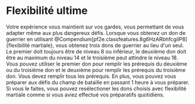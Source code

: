 # Flexibilité ultime

<p><span>Votre expérience vous maintient sur vos gardes, vous permettant de vous adapter même aux plus dangereux défis. Lorsque vous obtenez un don de guerrier en utilisant @Compendium[pf2e.classfeatures.8g6HzARbhfcgilP8]{flexibilité martiale}, vous obtenez trois dons de guerrier au lieu d'un seul. Le premier doit toujours être de niveau 8 ou inférieur, le deuxième don doit être au maximum du niveau 14 et le troisième peut attindre le niveau 18. Vous pouvez utiliser le premier don pour remplir les prérequis du deuxième ou du troisième don et le deuxième pour remplir les prérequis du troisième don. Vous devez remplir tous les prérequis. En plus, vous pouvez vous préparer aux défis du champ de bataille en passant 1 heure à vous préparer. Si vous le faites, vous pouvez resélectioner les dons choisis avec flexibilité martiale comme si vous aviez effectué vos préparatifs quotidiens.</span></p>